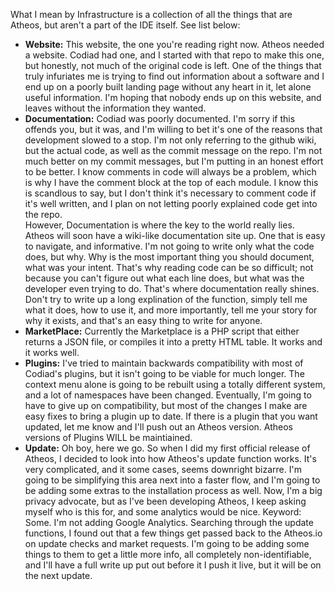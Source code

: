 What I mean by Infrastructure is a collection of all the things that are Atheos, but aren't a part of the IDE itself. See list below:

*   **Website:** This website, the one you're reading right now. Atheos needed a website. Codiad had one, and I started with that repo to make this one, but honestly, not much of the original code is left. One of the things that truly infuriates me is trying to find out information about a software and I end up on a poorly built landing page without any heart in it, let alone useful information. I'm hoping that nobody ends up on this website, and leaves without the information they wanted.
*   **Documentation:** Codiad was poorly documented. I'm sorry if this offends you, but it was, and I'm willing to bet it's one of the reasons that development slowed to a stop. I'm not only referring to the github wiki, but the actual code, as well as the commit message on the repo. I'm not much better on my commit messages, but I'm putting in an honest effort to be better. I know comments in code will always be a problem, which is why I have the comment block at the top of each module. I know this is scandlous to say, but I don't think it's necessary to comment code if it's well written, and I plan on not letting poorly explained code get into the repo.  
    However, Documentation is where the key to the world really lies. Atheos will soon have a wiki-like documentation site up. One that is easy to navigate, and informative. I'm not going to write only what the code does, but why. Why is the most important thing you should document, what was your intent. That's why reading code can be so difficult; not because you can't figure out what each line does, but what was the developer even trying to do. That's where documentation really shines. Don't try to write up a long explination of the function, simply tell me what it does, how to use it, and more importantly, tell me your story for why it exists, and that's an easy thing to write for anyone.
*   **MarketPlace:** Currently the Marketplace is a PHP script that either returns a JSON file, or compiles it into a pretty HTML table. It works and it works well.
*   **Plugins:** I've tried to maintain backwards compatibility with most of Codiad's plugins, but it isn't going to be viable for much longer. The context menu alone is going to be rebuilt using a totally different system, and a lot of namespaces have been changed. Eventually, I'm going to have to give up on compatibility, but most of the changes I make are easy fixes to bring a plugin up to date. If there is a plugin that you want updated, let me know and I'll push out an Atheos version. Atheos versions of Plugins WILL be maintiained.
*   **Update:** Oh boy, here we go. So when I did my first official release of Atheos, I decided to look into how Atheos's update function works. It's very complicated, and it some cases, seems downright bizarre. I'm going to be simplifying this area next into a faster flow, and I'm going to be adding some extras to the installation process as well. Now, I'm a big privacy advocate, but as I've been developing Atheos, I keep asking myself who is this for, and some analytics would be nice. Keyword: Some. I'm not adding Google Analytics. Searching through the update functions, I found out that a few things get passed back to the Atheos.io on update checks and market requests. I'm going to be adding some things to them to get a little more info, all completely non-identifiable, and I'll have a full write up put out before it I push it live, but it will be on the next update.
